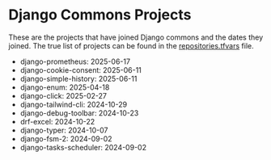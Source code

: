 # Django Commons Projects

These are the projects that have joined Django commons and the dates they joined.
The true list of projects can be found in the 
[repositories.tfvars](https://github.com/django-commons/membership/blob/main/terraform/production/repositories.tfvars) file.

- django-prometheus: 2025-06-17
- django-cookie-consent: 2025-06-11
- django-simple-history: 2025-06-11
- django-enum: 2025-04-18
- django-click: 2025-02-27
- django-tailwind-cli: 2024-10-29
- django-debug-toolbar: 2024-10-23
- drf-excel: 2024-10-22
- django-typer: 2024-10-07
- django-fsm-2: 2024-09-02
- django-tasks-scheduler: 2024-09-02
